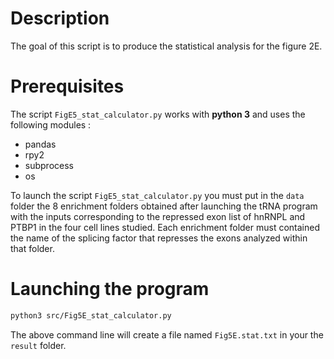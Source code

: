 # Description

The goal of this script is to produce the statistical analysis for the figure 2E.

# Prerequisites

The script `FigE5_stat_calculator.py` works with **python 3** and uses the following modules :
* pandas
* rpy2
* subprocess
* os

To launch the script `FigE5_stat_calculator.py` you must put in the `data` folder the 8 enrichment folders obtained after launching the tRNA program with the inputs corresponding to the repressed exon list of hnRNPL and PTBP1 in the four cell lines studied.
Each enrichment folder must contained the name of the splicing factor that represses the exons analyzed within that folder.

# Launching the program

```sh
python3 src/Fig5E_stat_calculator.py
```
The above command line will create a file named `Fig5E.stat.txt` in your the `result` folder.
